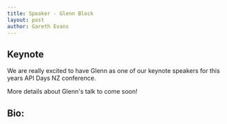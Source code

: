 ```yaml
---
title: Speaker - Glenn Block
layout: post
author: Gareth Evans
---
```


## Keynote
 
We are really excited to have Glenn as one of our keynote speakers for this years API Days NZ conference. 

More details about Glenn's talk to come soon!

## Bio: